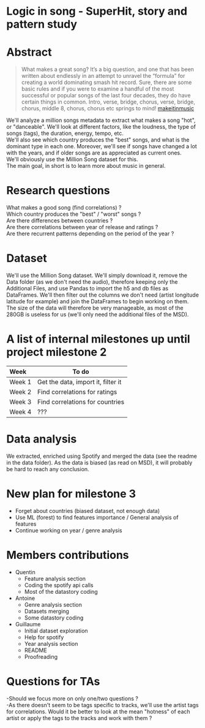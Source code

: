 # Logic in song - SuperHit, story and pattern study

# Abstract
>What makes a great song? It’s a big question, and one that has been written about endlessly in an attempt to unravel the “formula” for creating a world dominating smash hit record. Sure, there are some basic rules and if you were to examine a handful of the most successful or popular songs of the last four decades, they do have certain things in common. Intro, verse, bridge, chorus, verse, bridge, chorus, middle 8, chorus, chorus etc springs to mind! <a  href="http://www.makeitinmusic.com/what-makes-a-great-song/">makeitinmusic</a>    

We'll analyze a million songs metadata to extract what makes a song "hot", or "danceable". We'll look at different factors, like the loudness, the type of songs (tags), the duration, energy, tempo, etc.   
We'll also see which country produces the "best" songs, and what is the dominant type in each one. Moreover, we'll see if songs have changed a lot with the years, and if older songs are as appreciated as current ones.    
We'll obviously use the Million Song dataset for this.    
The main goal, in short is to learn more about music in general.    

# Research questions
What makes a good song (find correlations) ?     
Which country produces the "best" / "worst" songs ?    
Are there differences between countries ?     
Are there correlations between year of release and ratings ?     
Are there recurrent patterns depending on the period of the year ?

# Dataset
We'll use the Million Song dataset. We'll simply download it, remove the Data folder (as we don't need the audio), therefore keeping only the Additional Files, and use Pandas to import the h5 and db files as DataFrames. We'll then filter out the columns we don't need (artist longitude latitude for example) and join the DataFrames to begin working on them. The size of the data will therefore be very manageable, as most of the 280GB is useless for us (we'll only need the additional files of the MSD).

# A list of internal milestones up until project milestone 2
| Week | To do |
| :------- | -------- |
| Week 1 | Get the data, import it, filter it |
| Week 2 | Find correlations for ratings |
| Week 3 | Find correlations for countries |
| Week 4 | ??? |

# Data analysis
We extracted, enriched using Spotify and merged the data (see the readme in the data folder). As the data is biased (as read on MSD), it will probably be hard to reach any conclusion.

# New plan for milestone 3
- Forget about countries (biased dataset, not enough data)
- Use ML (forest) to find features importance / General analysis of features
- Continue working on year / genre analysis

# Members contributions
- Quentin
  - Feature analysis section
  - Coding the spotify api calls
  - Most of the datastory coding
- Antoine
  - Genre analysis section
  - Datasets merging
  - Some datastory coding
- Guillaume
  - Initial dataset exploration
  - Help for spotify
  - Year analysis section
  - README
  - Proofreading
  
# Questions for TAs
-Should we focus more on only one/two questions ?    
-As there doesn't seem to be tags specific to tracks, we'll use the artist tags for correlations. Would it be better to look at the mean "hotness" of each artist or apply the tags to the tracks and work with them ?     
